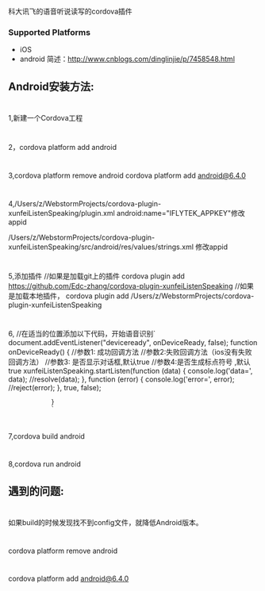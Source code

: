 #
科大讯飞的语音听说读写的cordova插件 
### Supported Platforms

- iOS
- android
简述：http://www.cnblogs.com/dinglinjie/p/7458548.html


## Android安装方法:

#
1,新建一个Cordova工程
#
2，cordova platform add android
#
3,cordova platform remove android
  cordova platform add android@6.4.0
#
4,/Users/z/WebstormProjects/cordova-plugin-xunfeiListenSpeaking/plugin.xml
   android:name="IFLYTEK_APPKEY"修改appid

   /Users/z/WebstormProjects/cordova-plugin-xunfeiListenSpeaking/src/android/res/values/strings.xml
   <string name="app_id">修改appid
#
5,添加插件
    //如果是加载git上的插件
    cordova plugin add https://github.com/Edc-zhang/cordova-plugin-xunfeiListenSpeaking
    //如果是加载本地插件，
    cordova plugin add /Users/z/WebstormProjects/cordova-plugin-xunfeiListenSpeaking
#
6,
    //在适当的位置添加以下代码，开始语音识别`
    document.addEventListener("deviceready", onDeviceReady, false);
                function onDeviceReady() {
                    //参数1: 成功回调方法
                    //参数2:失败回调方法（ios没有失败回调方法）
                    //参数3: 是否显示对话框,默认true
                    //参数4:是否生成标点符号 ,默认true
                    xunfeiListenSpeaking.startListen(function (data) {
                        console.log('data=', data);
                        //resolve(data);
                    }, function (error) {
                        console.log('error=', error);
                        //reject(error);
                    }, true, false);

                }
                `
#
7,cordova build android
#
8,cordova run android


## 遇到的问题:

#
如果build的时候发现找不到config文件，就降低Android版本。
#
cordova platform remove android
#
cordova platform add android@6.4.0

